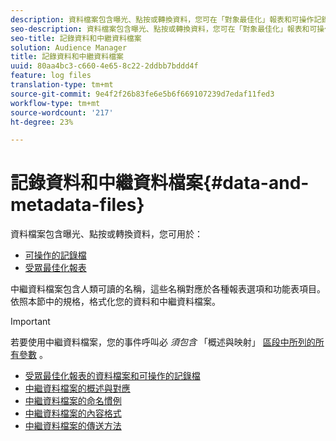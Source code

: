 ```yaml
---
description: 資料檔案包含曝光、點按或轉換資料，您可在「對象最佳化」報表和可操作記錄檔中使用。 中繼資料檔案包含人類可讀的名稱，這些名稱對應於各種報表選項和功能表項目。 依照本節中的規格，格式化您的資料和中繼資料檔案。
seo-description: 資料檔案包含曝光、點按或轉換資料，您可在「對象最佳化」報表和可操作記錄檔中使用。 中繼資料檔案包含人類可讀的名稱，這些名稱對應於各種報表選項和功能表項目。 依照本節中的規格，格式化您的資料和中繼資料檔案。
seo-title: 記錄資料和中繼資料檔案
solution: Audience Manager
title: 記錄資料和中繼資料檔案
uuid: 80aa4bc3-c660-4e65-8c22-2ddbb7bddd4f
feature: log files
translation-type: tm+mt
source-git-commit: 9e4f2f26b83fe6e5b6f669107239d7edaf11fed3
workflow-type: tm+mt
source-wordcount: '217'
ht-degree: 23%

---
```



# 記錄資料和中繼資料檔案{#data-and-metadata-files}

資料檔案包含曝光、點按或轉換資料，您可用於：

* [可操作的記錄檔](/help/using/integration/media-data-integration/actionable-log-files.md)
* [受眾最佳化報表](/help/using/reporting/audience-optimization-reports/audience-optimization-reports.md)

中繼資料檔案包含人類可讀的名稱，這些名稱對應於各種報表選項和功能表項目。 依照本節中的規格，格式化您的資料和中繼資料檔案。

>[!IMPORTANT]
>
>若要使用中繼資料檔案，您的事件呼叫必 *須包含* 「概述與映射」 [區段中所列的所有參數](../../../reporting/audience-optimization-reports/metadata-files-intro/metadata-file-overview.md) 。

* [受眾最佳化報表的資料檔案和可操作的記錄檔](/help/using/reporting/audience-optimization-reports/metadata-files-intro/datafiles-intro.md)
* [中繼資料檔案的概述與對應](/help/using/reporting/audience-optimization-reports/metadata-files-intro/metadata-file-overview.md)
* [中繼資料檔案的命名慣例](/help/using/reporting/audience-optimization-reports/metadata-files-intro/metadata-file-names.md)
* [中繼資料檔案的內容格式](/help/using/reporting/audience-optimization-reports/metadata-files-intro/metadata-file-contents.md)
* [中繼資料檔案的傳送方法](/help/using/reporting/audience-optimization-reports/metadata-files-intro/metadata-delivery-methods.md)